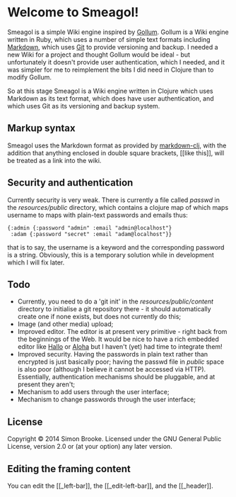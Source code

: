 # Welcome to Smeagol!

Smeagol is a simple Wiki engine inspired by [Gollum](https://github.com/gollum/gollum/wiki). Gollum is a Wiki engine written in Ruby, which uses a number of simple text formats including [Markdown](http://daringfireball.net/projects/markdown/), which uses [Git](http://git-scm.com/) to provide versioning and backup. I needed a new Wiki for a project and thought Gollum would be ideal - but unfortunately it doesn't provide user authentication, which I needed, and it was simpler for me to reimplement the bits I did need in Clojure than to modify Gollum.

So at this stage Smeagol is a Wiki engine written in Clojure which uses Markdown as its text format, which does have user authentication, and which uses Git as its versioning and backup system.

## Markup syntax

Smeagol uses the Markdown format as provided by [markdown-clj](https://github.com/yogthos/markdown-clj), with the addition that anything enclosed in double square brackets, \[\[like this\]\], will be treated as a link into the wiki.

## Security and authentication

Currently security is very weak. There is currently a file called *passwd* in the *resources/public* directory, which contains a clojure map of which maps username to maps with plain-text passwords and emails thus:

    {:admin {:password "admin" :email "admin@localhost"}
     :adam {:password "secret" :email "adam@localhost"}}

that is to say, the username is a keyword and the corresponding password is a string. Obviously, this is a temporary solution while in development which I will fix later.

## Todo

* Currently, you need to do a 'git init' in the *resources/public/content* directory to initialise a git repository there - it should automatically create one if none exists, but does not currently do this;
* Image (and other media) upload;
* Improved editor. The editor is at present very primitive - right back from the beginnings of the Web. It would be nice to have a rich embedded editor like [Hallo](https://github.com/bergie/hallo) or [Aloha](http://aloha-editor.org/Content.Node/index.html) but I haven't (yet) had time to integrate them!
* Improved security. Having the passwords in plain text rather than encrypted is just basically poor; having the passwd file in *public* space is also poor (although I believe it cannot be accessed via HTTP). Essentially, authentication mechanisms should be pluggable, and at present they aren't; 
* Mechanism to add users through the user interface;
* Mechanism to change passwords through the user interface;

## License

Copyright © 2014 Simon Brooke. Licensed under the GNU General Public License,
version 2.0 or (at your option) any later version.


## Editing the framing content

You can edit the [[\_left-bar]], the [[\_edit-left-bar]], and the [[\_header]].
